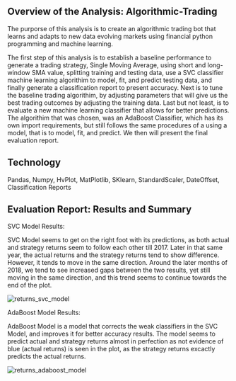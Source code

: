 ## Overview of the Analysis: Algorithmic-Trading
The purporse of this analysis is to create an algorithmic trading bot that learns and adapts to new data evolving markets using financial python programming and machine learning. 

The first step of this analysis is to establish a baseline performance to generate a trading strategy, Single Moving Average,  using short and long-window SMA value, splitting training and testing data, use a SVC classifier machine learning algorithim to model, fit, and predict testing data, and finally generate a classification report to present accuracy. Next is to tune the baseline trading algorithim, by adjusting parameters that will give us the best trading outcomes by adjusting the training data. Last but not least, is to evaluate a new machine learning classifier that allows for better predictions. The algorithim that was chosen, was an AdaBoost Classifier, which has its own import requirements, but still follows the same procedures of a using a model, that is to model, fit, and predict. We then will present the final evaluation report. 


## Technology 
Pandas, Numpy, HvPlot, MatPlotlib, SKlearn, StandardScaler, DateOffset, Classification Reports


## Evaluation Report: Results and Summary

SVC Model Results: 

SVC Model seems to get on the right foot with its predictions, as both actual and strategy returns seem to follow each other till 2017. Later in that same year, the actual returns and the strategy returns tend to show difference. However, it tends to move in the same direction. Around the later months of 2018, we tend to see increased gaps between the two results, yet still moving in the same direction, and this trend seems to continue towards the end of the plot. 

![returns_svc_model](https://user-images.githubusercontent.com/109967916/199276714-ccd1a77d-dcb0-48fd-b668-c8c9841ee738.png)


AdaBoost Model Results: 

AdaBoost Model is a model that corrects the weak classifiers in the SVC Model, and improves it for better accuracy results. The model seems to predict actual and strategy returns almost in perfection as not evidence of blue (actual returns) is seen in the plot, as the strategy returns excactly predicts the actual returns. 

![returns_adaboost_model](https://user-images.githubusercontent.com/109967916/199277576-f68da78b-b090-469a-8c9c-19304c8047d3.png)





